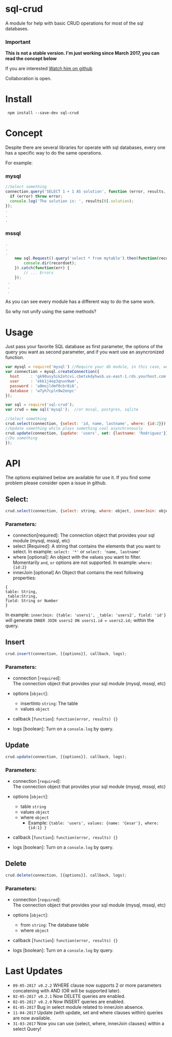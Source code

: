 # sql-crud    
A module for help with basic CRUD operations for most of the sql databases.
    

### Important    

**This is not a stable version. I'm just working since March 2017, you can read the concept below**    

If you are interested [Watch him on github](https://github.com/cesarodriguez4/sql-crud)      
  
Collaboration is open.

# Install
`` npm install --save-dev sql-crud``

# Concept
Despite there are several libraries for operate with sql databases, every one has a specific way to do the same operations.    

For example:

### mysql
```javascript 
//Select something
connection.query('SELECT 1 + 1 AS solution', function (error, results, fields) {
  if (error) throw error;
  console.log('The solution is: ', results[0].solution);
});
.
.
.

```

### mssql
```javascript
.
.
.
    new sql.Request().query('select * from mytable').then(function(recordset) {
        console.dir(recordset);
    }).catch(function(err) {
        // ... Errors
    });
 .
 .
 .

```
As you can see every module has a different way to do the same work.    

So why not unify using the same methods?

# Usage
Just pass your favorite SQL database as first parameter, the options of the query you want as second parameter, and if you want use an asyncronized  function.

```javascript
var mysql = require('mysql') //Require your db module, in this case, we're using mysql.
var connection = mysql.createConnection({
  host     : 'gk90usy5ik2otcvi.cbetxkdyhwsb.us-east-1.rds.yourhost.com',
  user     : 'ekk1j4ep3qnun9wm',
  password : 'a8mojldmf0cbr8i6',
  database : 'w7yh7cpln9w2enpc'
});

var sql = require('sql-crud');
var crud = new sql('mysql');  //or mssql, postgres, sqlite

//Select something
crud.select(connection, {select: 'id, name, lastname', where: {id:2}});
//Update something while plays something cool asynchronously
crud.update(connection, {update: 'users', set: {lastname: 'Rodriguez'}}, function(error, results) {
//Do something
});

```
# API
The options explained below are available for use it. If you find some problem please consider open a issue in github.
## Select:
```javascript
crud.select(connection, {select: string, where: object, innerJoin: object}, callback, logs );
```
### Parameters:
- connection[required]:
The connection object that provides your sql module (mysql, mssql, etc)
- select [Required]: 
A string that contains the elements that you want to select.
In example:
``select: '*'`` or ``select: 'name, lastname'``
- where [optional]:
An object with the values you want to filter. Momentarily `and`, `or` options are not supported.
In example:
``where: {id:2}``
- innerJoin [optional]
An Object that contains the next following properties:
```
{
table: String, 
_table:String, 
field: String or Number
}
```
In example: 
``innerJoin: {table: 'users1', _table: 'users2', field: 'id'}``    
will generate ``INNER JOIN users2 ON users1.id = users2.id;`` within the query.


## Insert
```javascript
crud.insert(connection, [{options}], callback, logs);
```

### Parameters:
 - connection [``required``]:    
The connection object that provides your sql module (mysql, mssql, etc)
- options [``object``]:
  - insertInto ``string``: The table
  - values ``object`` 
   
- callback [``function``]: ``function(error, results) {}`` 
- logs [boolean]: Turn on a ``console.log`` by query.

## Update
```javascript
crud.update(connection, [{options}], callback, logs);
```

### Parameters:
 - connection [``required``]:    
The connection object that provides your sql module (mysql, mssql, etc)
- options [``object``]:
  - table ``string``
  - values ``object`` 
  - where ``object`` 
    - Example: `` {table: 'users', values: {name: 'Cesar'}, where: {id:1} } ``
   
- callback [``function``]: ``function(error, results) {}`` 
- logs [boolean]: Turn on a ``console.log`` by query.

## Delete
```javascript
crud.delete(connection, [{options}], callback, logs);
```

### Parameters:
 - connection [``required``]:    
The connection object that provides your sql module (mysql, mssql, etc)
- options [``object``]:
  - from ``string``: The database table
  - where ``object`` 
   
- callback [``function``]: ``function(error, results) {}`` 
- logs [boolean]: Turn on a ``console.log`` by query.

# Last Updates
- ``09-05-2017 v0.2.2`` WHERE clause now supports 2 or more parameters concatening with AND (OR will be supported later).
- ``02-05-2017 v0.2.1`` Now DELETE queries are enabled.
- ``02-05-2017 v0.2.0`` Now INSERT queries are enabled.
- ``01-05-2017`` Bug in select module related to innerJoin absence.
- ``11-04-2017`` Update  (with update, set and where clauses within) queries are now available.    
- ``31-03-2017`` Now you can use {select, where, innerJoin clauses} within a select Query!    
